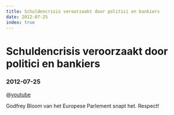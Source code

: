```yaml
---
title: Schuldencrisis veroorzaakt door politici en bankiers
date: 2012-07-25
index: true
---
```


# Schuldencrisis veroorzaakt door politici en bankiers
### 2012-07-25

@[youtube](OnGxfrWaqP8)

Godfrey Bloom van het Europese Parlement snapt het. Respect!